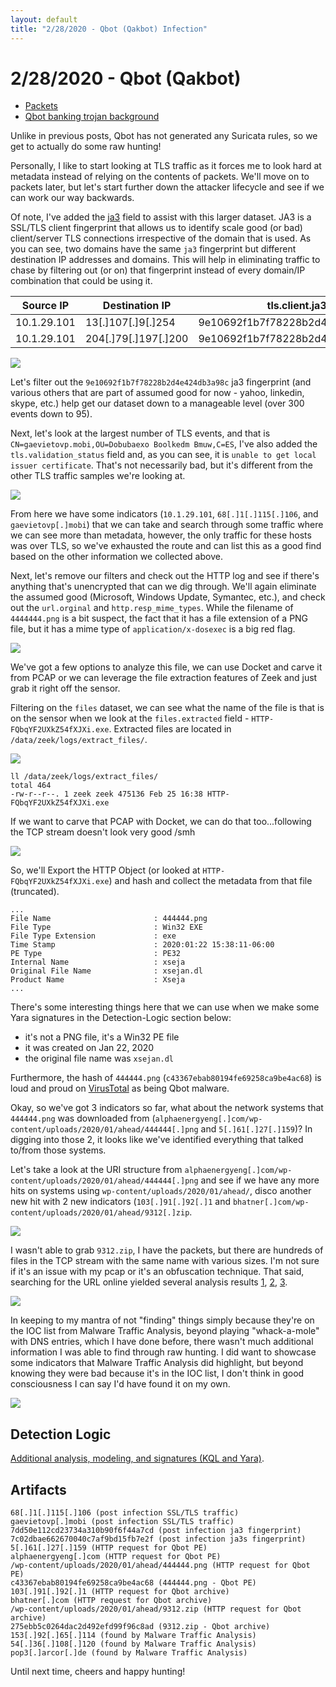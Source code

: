 ```yaml
---
layout: default
title: "2/28/2020 - Qbot (Qakbot) Infection"
---
```


# 2/28/2020 - Qbot (Qakbot)
- [Packets](http://malware-traffic-analysis.net/2020/01/29/index.html)
- [Qbot banking trojan background](https://blog.talosintelligence.com/2019/05/qakbot-levels-up-with-new-obfuscation.html)

Unlike in previous posts, Qbot has not generated any Suricata rules, so we get to actually do some raw hunting!

Personally, I like to start looking at TLS traffic as it forces me to look hard at metadata instead of relying on the contents of packets. We'll move on to packets later, but let's start further down the attacker lifecycle and see if we can work our way backwards.

Of note, I've added the [ja3](https://github.com/salesforce/ja3) field to assist with this larger dataset. JA3 is a SSL/TLS client fingerprint that allows us to identify scale good (or bad) client/server TLS connections irrespective of the domain that is used. As you can see, two domains have the same `ja3` fingerprint but different destination IP addresses and domains. This will help in eliminating traffic to chase by filtering out (or on) that fingerprint instead of every domain/IP combination that could be using it.

| Source IP  | Destination IP    | tls.client.ja3 | tls.server.subject |
|-----------------|--------------|----------------------------------------------------------------|----------------|
| 10.1.29.101 | 13[.]107[.]9[.]254 | 9e10692f1b7f78228b2d4e424db3a98c | CN=*[.]msedge[.]net |
| 10.1.29.101 | 204[.]79[.]197[.]200 | 9e10692f1b7f78228b2d4e424db3a98c | CN=www[.]bing[.]com |

![](/images/2-28-20-1.png)

Let's filter out the `9e10692f1b7f78228b2d4e424db3a98c` ja3 fingerprint (and various others that are part of assumed good for now - yahoo, linkedin, skype, etc.) help get our dataset down to a manageable level (over 300 events down to 95).

Next, let's look at the largest number of TLS events, and that is `CN=gaevietovp.mobi,OU=Dobubaexo Boolkedm Bmuw,C=ES`, I've also added the `tls.validation_status` field and, as you can see, it is `unable to get local issuer certificate`. That's not necessarily bad, but it's different from the other TLS traffic samples we're looking at.

![](/images/2-28-20-2.png)

From here we have some indicators (`10.1.29.101`, `68[.]1[.]115[.]106`, and `gaevietovp[.]mobi`) that we can take and search through some traffic where we can see more than metadata, however, the only traffic for these hosts was over TLS, so we've exhausted the route and can list this as a good find based on the other information we collected above.

Next, let's remove our filters and check out the HTTP log and see if there's anything that's unencrypted that can we dig through. We'll again eliminate the assumed good (Microsoft, Windows Update, Symantec, etc.), and check out the `url.orginal` and `http.resp_mime_types`. While the filename of `4444444.png` is a bit suspect, the fact that it has a file extension of a PNG file, but it has a mime type of `application/x-dosexec` is a big red flag.

![](/images/2-28-20-3.png)

 We've got a few options to analyze this file, we can use Docket and carve it from PCAP or we can leverage the file extraction features of Zeek and just grab it right off the sensor.

 Filtering on the `files` dataset, we can see what the name of the file is that is on the sensor when we look at the `files.extracted` field - `HTTP-FQbqYF2UXkZ54fXJXi.exe`. Extracted files are located in `/data/zeek/logs/extract_files/`.

 ![](/images/2-28-20-4.png)

 ```
 ll /data/zeek/logs/extract_files/
total 464
-rw-r--r--. 1 zeek zeek 475136 Feb 25 16:38 HTTP-FQbqYF2UXkZ54fXJXi.exe
```

 If we want to carve that PCAP with Docket, we can do that too...following the TCP stream doesn't look very good /smh

![](/images/2-28-20-5.png)

So, we'll Export the HTTP Object (or looked at `HTTP-FQbqYF2UXkZ54fXJXi.exe`) and hash and collect the metadata from that file (truncated).

```
...
File Name                       : 444444.png
File Type                       : Win32 EXE
File Type Extension             : exe
Time Stamp                      : 2020:01:22 15:38:11-06:00
PE Type                         : PE32
Internal Name                   : xseja
Original File Name              : xsejan.dl
Product Name                    : Xseja
...
```

There's some interesting things here that we can use when we make some Yara signatures in the Detection-Logic section below:
- it's not a PNG file, it's a Win32 PE file
- it was created on Jan 22, 2020
- the original file name was `xsejan.dl`

Furthermore, the hash of `444444.png` (`c43367ebab80194fe69258ca9be4ac68`) is loud and proud on [VirusTotal](https://www.virustotal.com/gui/file/56ee803fa903ab477f939b3894af6771aebf0138abe38ae8e3c41cf96bbb0f2a/detection) as being Qbot malware.

Okay, so we've got 3 indicators so far, what about the network systems that `444444.png` was downloaded from (`alphaenergyeng[.]com/wp-content/uploads/2020/01/ahead/444444[.]png` and `5[.]61[.]27[.]159`)? In digging into those 2, it looks like we've identified everything that talked to/from those systems.

Let's take a look at the URI structure from `alphaenergyeng[.]com/wp-content/uploads/2020/01/ahead/444444[.]png` and see if we have any more hits on systems using `wp-content/uploads/2020/01/ahead/`, disco another new hit with 2 new indicators (`103[.]91[.]92[.]1` and `bhatner[.]com/wp-content/uploads/2020/01/ahead/9312[.]zip`.

![](/images/2-28-20-6.png)

I wasn't able to grab `9312.zip`, I have the packets, but there are hundreds of files in the TCP stream with the same name with various sizes. I'm not sure if it's an issue with my pcap or it's an obfuscation technique. That said, searching for the URL online yielded several analysis results [1](https://app.any.run/tasks/13853cd1-4b0f-45e8-bc49-56fafc5043fe/), [2](https://any.run/report/c483c9d30f122c6675b6d61656c27d51f6a3966dc547ff4f64d38e440278030c/13853cd1-4b0f-45e8-bc49-56fafc5043fe), [3](https://unit42.paloaltonetworks.com/tutorial-qakbot-infection/).

![](/images/2-28-20-7.png)

In keeping to my mantra of not "finding" things simply because they're on the IOC list from Malware Traffic Analysis, beyond playing "whack-a-mole" with DNS entries, which I have done before, there wasn't much additional information I was able to find through raw hunting. I did want to showcase some indicators that Malware Traffic Analysis did highlight, but beyond knowing they were bad because it's in the IOC list, I don't think in good consciousness I can say I'd have found it on my own.

![](/images/2-28-20-8.png)

## Detection Logic
[Additional analysis, modeling, and signatures (KQL and Yara)](https://github.com/huntops-blue/detection-logic/blob/master/qbot.md).

## Artifacts
```
68[.]1[.]115[.]106 (post infection SSL/TLS traffic)
gaevietovp[.]mobi (post infection SSL/TLS traffic)
7dd50e112cd23734a310b90f6f44a7cd (post infection ja3 fingerprint)
7c02dbae662670040c7af9bd15fb7e2f (post infection ja3s fingerprint)
5[.]61[.]27[.]159 (HTTP request for Qbot PE)
alphaenergyeng[.]com (HTTP request for Qbot PE)
/wp-content/uploads/2020/01/ahead/444444.png (HTTP request for Qbot PE)
c43367ebab80194fe69258ca9be4ac68 (444444.png - Qbot PE)
103[.]91[.]92[.]1 (HTTP request for Qbot archive)
bhatner[.]com (HTTP request for Qbot archive)
/wp-content/uploads/2020/01/ahead/9312.zip (HTTP request for Qbot archive)
275ebb5c0264dac2d492efd99f96c8ad (9312.zip - Qbot archive)
153[.]92[.]65[.]114 (found by Malware Traffic Analysis)
54[.]36[.]108[.]120 (found by Malware Traffic Analysis)
pop3[.]arcor[.]de (found by Malware Traffic Analysis)
```

Until next time, cheers and happy hunting!
